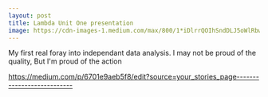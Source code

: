 ```yaml
---
layout: post
title: Lambda Unit One presentation
image: https://cdn-images-1.medium.com/max/800/1*iDlrrQOIhSndDLJ5oWlRbw.png
---
```



My first real foray into independant data analysis.
I may not be proud of the quality, But I'm proud of the action


https://medium.com/p/6701e9aeb5f8/edit?source=your_stories_page---------------------------
